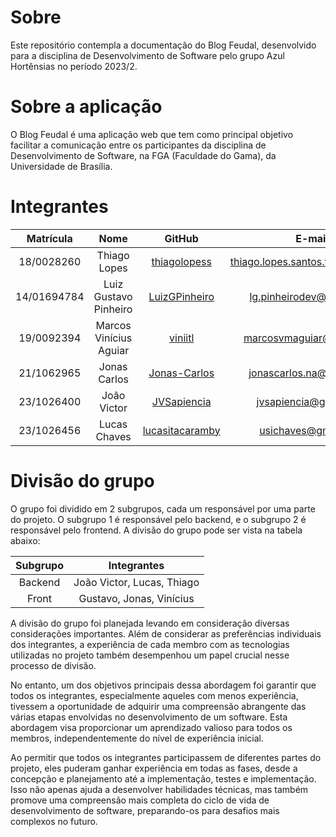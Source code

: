 # Sobre
Este repositório contempla a documentação do Blog Feudal, desenvolvido para a disciplina de Desenvolvimento de Software pelo grupo Azul Hortênsias no período 2023/2.

# Sobre a aplicação
O Blog Feudal é uma aplicação web que tem como principal objetivo facilitar a comunicação entre os participantes da disciplina de Desenvolvimento de Software, na FGA (Faculdade do Gama), da Universidade de Brasília.

# Integrantes
Matrícula | Nome | GitHub | E-mail|
|:--:|:--:|:--:|:--:|
| 18/0028260 | Thiago Lopes | [thiagolopess](https://github.com/thiagolopess) | thiago.lopes.santos.tls@gmail.com
| 14/01694784 | Luiz Gustavo Pinheiro | [LuizGPinheiro](https://github.com/LuizGPinheiro) | lg.pinheirodev@gmail.com
| 19/0092394 | Marcos Vinícius Aguiar | [viniitl](https://github.com/viniitl) | marcosvmaguiar@gmail.com
| 21/1062965 | Jonas Carlos | [Jonas-Carlos](https://github.com/Jonas-Carlos) | jonascarlos.na@gmail.com
| 23/1026400 | João Victor | [JVSapiencia](https://github.com/JVSapiencia) | jvsapiencia@gmail.com
| 23/1026456 | Lucas Chaves | [lucasitacaramby](https://github.com/lucasitacaramby) | usichaves@gmail.com

# Divisão do grupo
O grupo foi dividido em 2 subgrupos, cada um responsável por uma parte do projeto. O subgrupo 1 é responsável pelo backend, e o subgrupo 2 é responsável pelo frontend. A divisão do grupo pode ser vista na tabela abaixo:

| Subgrupo | Integrantes |
|:--:|:--:|
| Backend | João Victor, Lucas, Thiago |
| Front | Gustavo, Jonas, Vinícius |

A divisão do grupo foi planejada levando em consideração diversas considerações importantes. Além de considerar as preferências individuais dos integrantes, a experiência de cada membro com as tecnologias utilizadas no projeto também desempenhou um papel crucial nesse processo de divisão.

No entanto, um dos objetivos principais dessa abordagem foi garantir que todos os integrantes, especialmente aqueles com menos experiência, tivessem a oportunidade de adquirir uma compreensão abrangente das várias etapas envolvidas no desenvolvimento de um software. Esta abordagem visa proporcionar um aprendizado valioso para todos os membros, independentemente do nível de experiência inicial.

Ao permitir que todos os integrantes participassem de diferentes partes do projeto, eles puderam ganhar experiência em todas as fases, desde a concepção e planejamento até a implementação, testes e implementação. Isso não apenas ajuda a desenvolver habilidades técnicas, mas também promove uma compreensão mais completa do ciclo de vida de desenvolvimento de software, preparando-os para desafios mais complexos no futuro.
